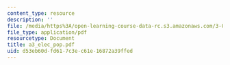 ```yaml
---
content_type: resource
description: ''
file: /media/https%3A/open-learning-course-data-rc.s3.amazonaws.com/3-014-materials-laboratory-fall-2006/d53eb60dfd617c3ec61e16872a39ffed_a3_elec_pop.pdf
file_type: application/pdf
resourcetype: Document
title: a3_elec_pop.pdf
uid: d53eb60d-fd61-7c3e-c61e-16872a39ffed
---
```

